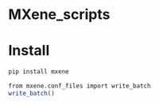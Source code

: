 # MXene_scripts

# Install

```bash
pip install mxene

from mxene.conf_files import write_batch
write_batch()
```
